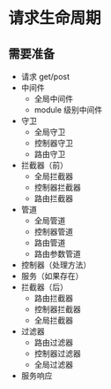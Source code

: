 # 请求生命周期

## 需要准备

- 请求 get/post
- 中间件
  - 全局中间件
  - module 级别中间件
- 守卫
  - 全局守卫
  - 控制器守卫
  - 路由守卫
- 拦截器（前）
  - 全局拦截器
  - 控制器拦截器
  - 路由拦截器
- 管道
  - 全局管道
  - 控制器管道
  - 路由管道
  - 路由参数管道
- 控制器（处理方法）
- 服务（如果存在）
- 拦截器（后）
  - 路由拦截器
  - 控制器拦截器
  - 全局拦截器
- 过滤器
  - 路由过滤器
  - 控制器过滤器
  - 全局过滤器
- 服务响应
